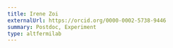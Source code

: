 ```yaml
---
title: Irene Zoi
externalUrl: https://orcid.org/0000-0002-5738-9446
summary: Postdoc, Experiment
type: altfermilab
---
```


